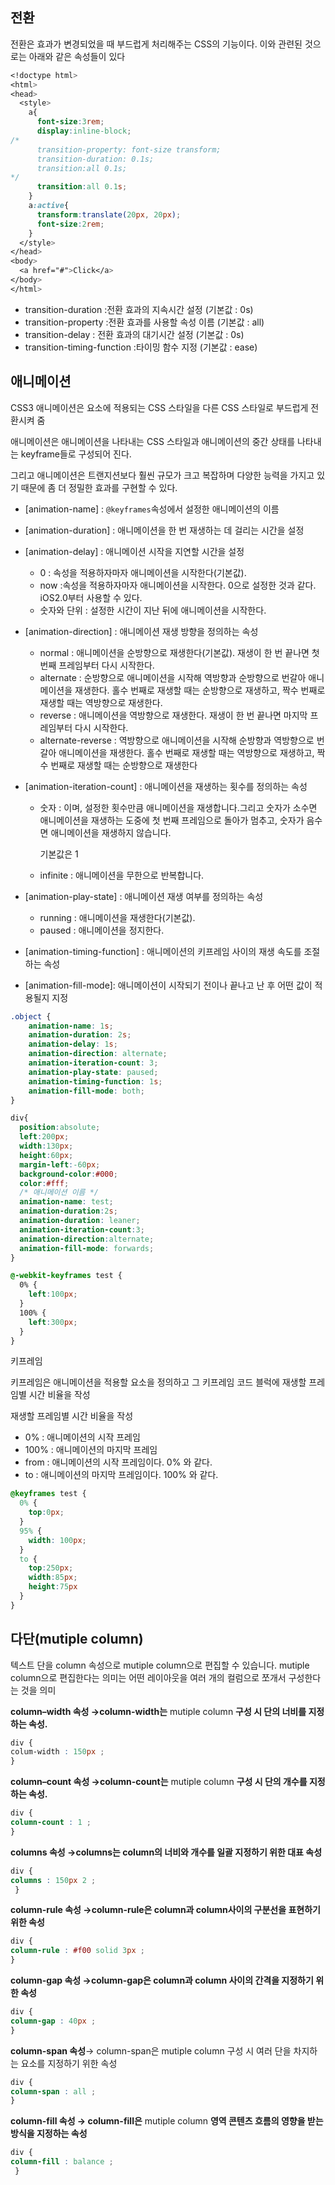 ## 전환

전환은 효과가 변경되었을 때 부드럽게 처리해주는 CSS의 기능이다. 이와 관련된 것으로는 아래와 같은 속성들이 있다

```css
<!doctype html>
<html>
<head>
  <style>
    a{
      font-size:3rem;
      display:inline-block;
/*
      transition-property: font-size transform;
      transition-duration: 0.1s;
      transition:all 0.1s;
*/
      transition:all 0.1s;
    }
    a:active{
      transform:translate(20px, 20px);
      font-size:2rem;
    }
  </style>
</head>
<body>
  <a href="#">Click</a>
</body>
</html>
```

- transition-duration :전환 효과의 지속시간 설정 (기본값 : 0s)
- transition-property :전환 효과를 사용할 속성 이름 (기본값 : all)
- transition-delay : 전환 효과의 대기시간 설정 (기본값 : 0s)
- transition-timing-function :타이밍 함수 지정 (기본값 : ease)

## 애니메이션

CSS3 애니메이션은 요소에 적용되는 CSS 스타일을 다른 CSS 스타일로 부드럽게 전환시켜 줌

애니메이션은 애니메이션을 나타내는 CSS 스타일과 애니메이션의 중간 상태를 나타내는 keyframe들로 구성되어 진다.

그리고 애니메이션은 트랜지션보다 훨씬  규모가 크고 복잡하며 다양한 능력을 가지고 있기 때문에 좀 더 정밀한 효과를 구현할 수 있다.

- [animation-name] : `@keyframes`속성에서 설정한 애니메이션의 이름
- [animation-duration] : 애니메이션을 한 번 재생하는 데 걸리는 시간을 설정
- [animation-delay] : 애니메이션 시작을 지연할 시간을 설정
    - 0 : 속성을 적용하자마자 애니메이션을 시작한다(기본값).
    - now :속성을 적용하자마자 애니메이션을 시작한다. 0으로 설정한 것과 같다. iOS2.0부터 사용할 수 있다.
    - 숫자와 단위 : 설정한 시간이 지난 뒤에 애니메이션을 시작한다.

- [animation-direction] : 애니메이션 재생 방향을 정의하는 속성
    - normal : 애니메이션을 순방향으로 재생한다(기본값). 재생이 한 번 끝나면 첫 번째 프레임부터 다시 시작한다.
    - alternate : 순방향으로 애니메이션을 시작해 역방향과 순방향으로 번갈아 애니메이션을 재생한다. 홀수 번째로 재생할 때는 순방향으로 재생하고, 짝수 번째로 재생할 때는 역방향으로 재생한다.
    - reverse : 애니메이션을 역방향으로 재생한다. 재생이 한 번 끝나면 마지막 프레임부터 다시 시작한다.
    - alternate-reverse : 역방향으로 애니메이션을 시작해 순방향과 역방향으로 번갈아 애니메이션을 재생한다. 홀수 번째로 재생할 때는 역방향으로 재생하고, 짝수 번째로 재생할 때는 순방향으로 재생한다
- [animation-iteration-count] : 애니메이션을 재생하는 횟수를 정의하는 속성
    - 숫자 : 이며, 설정한 횟수만큼 애니메이션을 재생합니다.그리고 숫자가 소수면 애니메이션을 재생하는 도중에 첫 번째 프레임으로 돌아가 멈추고, 숫자가 음수면 애니메이션을 재생하지 않습니다.
        
        기본값은 1
        
    - infinite : 애니메이션을 무한으로 반복합니다.
    
- [animation-play-state] : 애니메이션 재생 여부를 정의하는 속성
    - running : 애니메이션을 재생한다(기본값).
    - paused : 애니메이션을 정지한다.
- [animation-timing-function] : 애니메이션의 키프레임 사이의 재생 속도를 조절하는 속성
- [animation-fill-mode]: 애니메이션이 시작되기 전이나 끝나고 난 후 어떤 값이 적용될지 지정

```css
.object { 
	animation-name: 1s; 
	animation-duration: 2s; 
	animation-delay: 1s; 
	animation-direction: alternate; 
	animation-iteration-count: 3; 
	animation-play-state: paused; 
	animation-timing-function: 1s; 
	animation-fill-mode: both; 
}
```

```css
div{
  position:absolute;
  left:200px;
  width:130px;
  height:60px;
  margin-left:-60px;
  background-color:#000;
  color:#fff;
  /* 애니메이션 이름 */
  animation-name: test;
  animation-duration:2s;
  animation-duration: leaner;
  animation-iteration-count:3;
  animation-direction:alternate;
  animation-fill-mode: forwards;
}

@-webkit-keyframes test {
  0% {
    left:100px;
  }
  100% {
    left:300px;
  }
}
```

키프레임

키프레임은 애니메이션을 적용할 요소을 정의하고 그 키프레임 코드 블럭에 재생할 프레임별 시간 비율을 작성

재생할 프레임별 시간 비율을 작성

- 0% : 애니메이션의 시작 프레임
- 100% : 애니메이션의 마지막 프레임
- from : 애니메이션의 시작 프레임이다. 0% 와 같다.
- to : 애니메이션의 마지막 프레임이다. 100% 와 같다.

```css
@keyframes test {
  0% {
    top:0px;
  }
  95% {
    width: 100px;
  }
  to {
    top:250px;
    width:85px;
    height:75px
  } 
}
```

## 다단(mutiple column)

텍스트 단을 column 속성으로 mutiple column으로 편집할 수 있습니다. mutiple column으로 편집한다는 의미는 어떤 레이아웃을 여러 개의 컬럼으로 쪼개서 구성한다는 것을 의미

****column–width 속성 →column-width는**** mutiple column ****구성 시 단의 너비를 지정하는 속성.****

```css
div { 
colum-width : 150px ; 
}
```

****column–count 속성 →column-count는**** mutiple column ****구성 시 단의 개수를 지정하는 속성.****

```css
div { 
column-count : 1 ; 
}
```

****columns 속성 →columns는 column의 너비와 개수를 일괄 지정하기 위한 대표 속성****

```css
div { 
columns : 150px 2 ;
 }
```

****column-rule 속성 →column-rule은 column과 column사이의 구분선을 표현하기 위한 속성****

```css
div { 
column-rule : #f00 solid 3px ; 
}
```

****column-gap 속성 →column-gap은 column과 column 사이의 간격을 지정하기 위한 속성****

```css
div { 
column-gap : 40px ; 
}
```

**column-span  속성**→ column-span은 mutiple column 구성 시 여러 단을 차지하는 요소를 지정하기 위한 속성

```css
div { 
column-span : all ; 
}
```

****column-fill 속성 → column-fill은**** mutiple column ****영역 콘텐츠 흐름의 영향을 받는 방식을 지정하는 속성****

```css
div { 
column-fill : balance ;
 }
```
